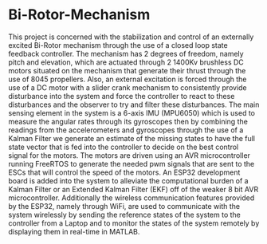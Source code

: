 # Bi-Rotor-Mechanism

This project is concerned with the stabilization and control of an externally excited Bi-Rotor mechanism through the use of a closed loop state feedback controller. The mechanism has 2 degrees of freedom, namely pitch and elevation, which are actuated through 2 1400Kv brushless DC motors situated on the mechanism that generate their thrust through the use of 8045 propellers. Also, an external excitation is forced through the use of a DC motor with a slider crank mechanism to consistently provide disturbance into the system and force the controller to react to these disturbances and the observer to try and filter these disturbances. The main sensing element in the system is a 6-axis IMU (MPU6050) which is used to measure the angular rates through its gyroscopes then by combining the readings from the accelerometers and gyroscopes through the use of a Kalman Filter we generate an estimate of the missing states to have the full state vector that is fed into the controller to decide on the best control signal for the motors. The motors are driven using an AVR microcontroller running FreeRTOS to generate the needed pwm signals that are sent to the ESCs that will control the speed of the motors. An ESP32 development board is added into the system to alleviate the computational burden of a Kalman Filter or an Extended Kalman Filter (EKF) off of the weaker 8 bit AVR microcontroller. Additionally the wireless communication features provided by the ESP32, namely through WiFi, are used to communicate with the system wirelessly by sending the reference states of the system to the controller from a Laptop and to monitor the states of the system remotely by displaying them in real-time in MATLAB.
